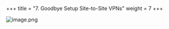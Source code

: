 +++
title = "7. Goodbye Setup Site-to-Site VPNs"
weight = 7
+++


![image.png](/images/008-viii-clean-it-up/39-372859-image.png)


